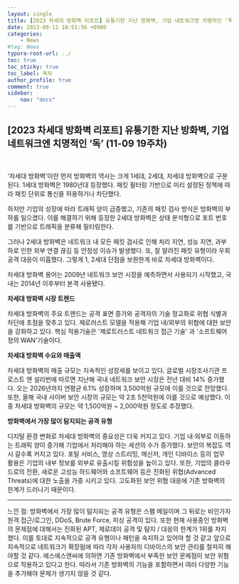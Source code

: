 ```yaml
---
layout: single
title: [2023 차세대 방화벽 리포트] 유통기한 지난 방화벽, 기업 네트워크엔 치명적인 ‘독’ (11-09 19주차)
date: 2023-09-11 18:51:56 +0900
categories: 
    - News
#tag: News
typora-root-url: ../
toc: true
toc_sticky: true
toc_label: 목차
author_profile: true
comment: true
sidebar:
    nav: "docs"
---
```



## [2023 차세대 방화벽 리포트] 유통기한 지난 방화벽, 기업 네트워크엔 치명적인 ‘독’ (11-09 19주차)

<br>

'차세대 방화벽'이란 먼저 방화벽의 역사는 크게 1세대, 2세대, 차세대 방화벽으로 구분된다. 1세대 방화벽은 1980년대 등장했다. 패킷 필터링 기반으로 미리 설정된 정책에 따라 패킷 단위로 통신을 허용하거나 차단했다.

 

하지만 기업의 성장에 따라 트래픽 양이 급증했고, 기존의 패킷 검사 방식은 방화벽의 부하를 일으켰다. 이를 해결하기 위해 등장한 2세대 방화벽은 상태 분석형으로 포트 번호를 기반으로 트래픽을 분류해 필터링한다.

 

그러나 2세대 방화벽은 네트워크 내 모든 패킷 검사로 인해 처리 지연, 성능 지연, 과부하로 인한 외부 연결 끊김 등 안정성 이슈가 발생했다. 또, 잘 알려진 패킷 유형이라 우회 공격 대응이 미흡했다. 그렇게 1, 2세대 단점을 보완한게 바로 차세대 방화벽이다.

 

차세대 방화벽 용어는 2009년 네트워크 보안 시장을 예측하면서 사용되기 시작했고, 국내는 2014년 이후부터 본격 사용됐다.

 

**차세대 방화벽 시장 트렌드**

차세대 방화벽의 주요 트렌드는 공격 표면 증가와 공격자의 기술 정교화로 위협 식별과 차단에 초점을 맞추고 있다. 제로러스트 모델을 적용해 기업 내/외부의 위협에 대한 보안을 강화하고 있다. 핵심 적용기술은 '제로트러스트 네트워크 접근 기술' 과 '소프트웨어 정의 WAN'기술이다.

 

 

**차세대 방화벽 수요와 매출액**

차세대 방화벽의 매출 규모는 지속적인 성장세를 보이고 있다. 글로벌 시장조사기관 프로스트 앤 설리번에 따르면 지난해 국내 네트워크 보안 시장은 전년 대비 14% 증가했다. 오는 2026년까지 연평균 6.1% 성장하며 3,500억원 규모에 이를 것으로 전망했다. 또한, 올해 국내 사이버 보안 시장의 규모는 약 2조 5천억원에 이를 것으로 예상했다. 이중 차세대 방화벽의 규모는 약 1,500억원 ~ 2,000억원 정도로 추정했다. 

 

 

**방화벽에서 가장 많이 탐지되는 공격 유형**

디지털 환경 변화로 차세대 방화벽의 중요성은 더욱 커지고 있다. 기업 내·외부로 이동하는 트래픽 양이 증가해 기업에서 처리해야 하는 세션의 수가 증가했다. 보안의 복잡도 역시 갈수록 커지고 있다. 포털 서비스, 영상 스트리밍, 메신저, 개인 디바이스 등의 업무 활용은 기업의 내부 정보를 외부로 유출시킬 위험성을 높이고 있다. 또한, 기업의 클라우드로의 전환, 새로운 고성능 하드웨어와 소프트웨어 등은 진화된 위협(Advanced Threats)에 대한 노출을 가중 시키고 있다. 고도화된 보안 위협 대응에 기존 방화벽의 한계가 드러나기 때문이다.

 


* * *

느낀 점: 방화벽에서 가장 많이 탐지되는 공격 유형은 스팸 메일이며 그 뒤로는 비인가자 원격 접근/로그인, DDoS, Brute Force, 피싱 공격이 있다. 또한 현재 사용중인 방화벽의 문제점에 대해서는 진화된 APT, 제로데이 공격 및 탐지 / 대응의 한계가 1위를 차지했다. 이를 토대로 지속적으로 공격 유형이나 패턴을 숙지하고 있어야 할 것 같고 앞으로 지속적으로 네트워크가 확장됨에 따라 각자 사용자의 디바이스의 보안 관리를 철저히 해야할 것 같다. 에스에스앤씨에 의하면 기존 방화벽에서 부족한 보안 문제점이 보안 위혐으로 작용하고 있다고 한다. 따라서 기존 방화벽의 기능을 포함하면서 여러 다양한 기능을 추가해야 문제가 생기지 않을 것 같다.